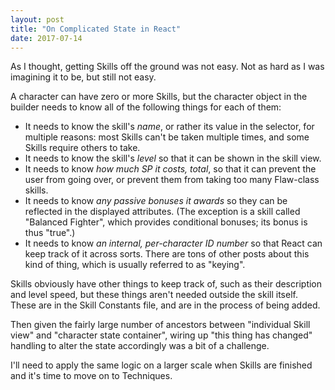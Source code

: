 ```yaml
---
layout: post
title: "On Complicated State in React"
date: 2017-07-14
---
```


As I thought, getting Skills off the ground was not easy. Not as hard as I was imagining it to be, but still not easy.

A character can have zero or more Skills, but the character object in the builder needs to know all of the following things for each of them:
 - It needs to know the skill's _name_, or rather its value in the selector, for multiple reasons: most Skills can't be taken multiple times, and some Skills require others to take.
 - It needs to know the skill's _level_ so that it can be shown in the skill view.
 - It needs to know _how much SP it costs, total_, so that it can prevent the user from going over, or prevent them from taking too many Flaw-class skills.
 - It needs to know _any passive bonuses it awards_ so they can be reflected in the displayed attributes. (The exception is a skill called "Balanced Fighter", which provides conditional bonuses; its bonus is thus "true".)
 - It needs to know _an internal, per-character ID number_ so that React can keep track of it across sorts. There are tons of other posts about this kind of thing, which is usually referred to as "keying".

Skills obviously have other things to keep track of, such as their description and level speed, but these things aren't needed outside the skill itself. These are in the Skill Constants file, and are in the process of being added.

Then given the fairly large number of ancestors between "individual Skill view" and "character state container", wiring up "this thing has changed" handling to alter the state accordingly was a bit of a challenge.

I'll need to apply the same logic on a larger scale when Skills are finished and it's time to move on to Techniques.
